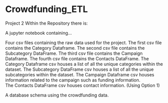 # Crowdfunding_ETL
Project 2
Within the Repository there is:

  A jupyter notebook containing... 
  
Four csv files containing the raw data used for the project. The first csv file contains the Category Dataframe. The second csv file contains the Subcategory DataFrame. The third csv file contains the Campaign Dataframe. The fourth csv file contains the Contacts DataFrame. 
  The Category Dataframe csv houses a list of all the unique categories within the dataset. 
  The Subcategory DataFrame csv houses a list of all the unique subcategories within the dataset.
  The Campaign Dataframe csv houses information related to the campaign such as funding information.  
  The Contacts DataFrame csv houses contact information. (Using Option 1)
  
  A database schema using the crowdfunding data. 
